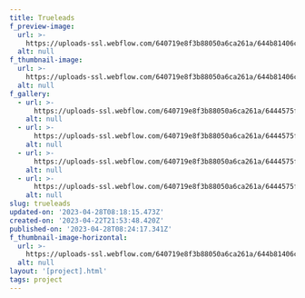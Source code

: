 ```yaml
---
title: Trueleads
f_preview-image:
  url: >-
    https://uploads-ssl.webflow.com/640719e8f3b88050a6ca261a/644b81406cfcdae2abfeefc5_Scene-2.png
  alt: null
f_thumbnail-image:
  url: >-
    https://uploads-ssl.webflow.com/640719e8f3b88050a6ca261a/644b81406cfcdae2abfeefc5_Scene-2.png
  alt: null
f_gallery:
  - url: >-
      https://uploads-ssl.webflow.com/640719e8f3b88050a6ca261a/6444575f3f722259bf49602f_trueleads-2.png
    alt: null
  - url: >-
      https://uploads-ssl.webflow.com/640719e8f3b88050a6ca261a/6444575f0d01ac29807131f1_trueleads-3.png
    alt: null
  - url: >-
      https://uploads-ssl.webflow.com/640719e8f3b88050a6ca261a/6444575f6a788f49e01e8ac6_trueleads-4.png
    alt: null
  - url: >-
      https://uploads-ssl.webflow.com/640719e8f3b88050a6ca261a/6444575f3d12eeb39efb692d_trueleads-5.png
    alt: null
slug: trueleads
updated-on: '2023-04-28T08:18:15.473Z'
created-on: '2023-04-22T21:53:48.420Z'
published-on: '2023-04-28T08:24:17.341Z'
f_thumbnail-image-horizontal:
  url: >-
    https://uploads-ssl.webflow.com/640719e8f3b88050a6ca261a/644b81406cfcdae2abfeefc5_Scene-2.png
  alt: null
layout: '[project].html'
tags: project
---
```



